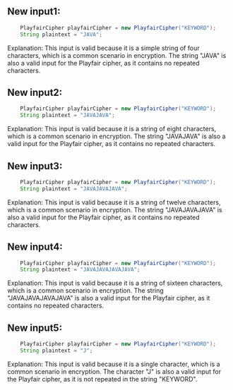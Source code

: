 ## New input1:
```java
    PlayfairCipher playfairCipher = new PlayfairCipher("KEYWORD");
    String plaintext = "JAVA";
```
Explanation: This input is valid because it is a simple string of four characters, which is a common scenario in encryption. The string "JAVA" is also a valid input for the Playfair cipher, as it contains no repeated characters.

## New input2:
```java
    PlayfairCipher playfairCipher = new PlayfairCipher("KEYWORD");
    String plaintext = "JAVAJAVA";
```
Explanation: This input is valid because it is a string of eight characters, which is a common scenario in encryption. The string "JAVAJAVA" is also a valid input for the Playfair cipher, as it contains no repeated characters.

## New input3:
```java
    PlayfairCipher playfairCipher = new PlayfairCipher("KEYWORD");
    String plaintext = "JAVAJAVAJAVA";
```
Explanation: This input is valid because it is a string of twelve characters, which is a common scenario in encryption. The string "JAVAJAVAJAVA" is also a valid input for the Playfair cipher, as it contains no repeated characters.

## New input4:
```java
    PlayfairCipher playfairCipher = new PlayfairCipher("KEYWORD");
    String plaintext = "JAVAJAVAJAVAJAVA";
```
Explanation: This input is valid because it is a string of sixteen characters, which is a common scenario in encryption. The string "JAVAJAVAJAVAJAVA" is also a valid input for the Playfair cipher, as it contains no repeated characters.

## New input5:
```java
    PlayfairCipher playfairCipher = new PlayfairCipher("KEYWORD");
    String plaintext = "J";
```
Explanation: This input is valid because it is a single character, which is a common scenario in encryption. The character "J" is also a valid input for the Playfair cipher, as it is not repeated in the string "KEYWORD".
